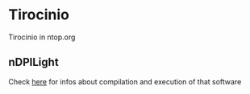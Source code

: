 # Tirocinio
Tirocinio in ntop.org 

## nDPILight
Check [here](https://github.com/MatteoBiscosi/Tirocinio/blob/master/nDPILight/README.md) for infos about compilation and execution of that software
